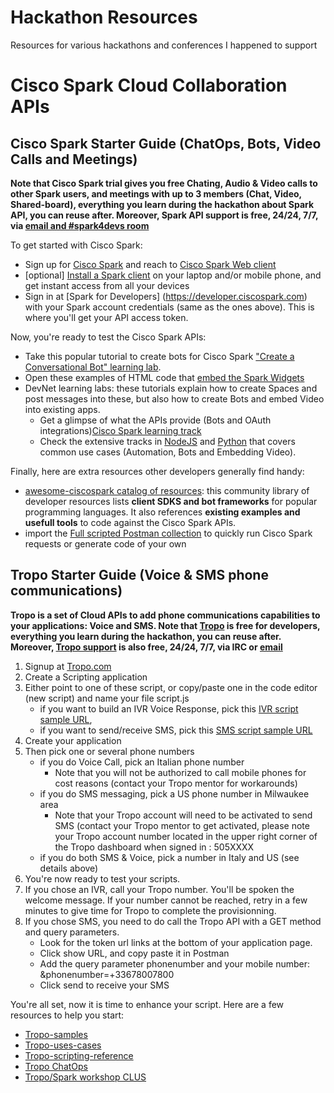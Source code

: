 # Hackathon Resources

Resources for various hackathons and conferences I happened to support


# Cisco Spark Cloud Collaboration APIs

## Cisco Spark Starter Guide (ChatOps, Bots, Video Calls and Meetings)

**Note that Cisco Spark trial gives you free Chating, Audio & Video calls to other Spark users, and meetings with up to 3 members (Chat, Video, Shared-board), 
everything you learn during the hackathon about Spark API, you can reuse after.
Moreover, Spark API support is free, 24/24, 7/7, via [email and #spark4devs room](https://developer.ciscospark.com/support.html)**

To get started with Cisco Spark:
- Sign up for [Cisco Spark](https://www.ciscospark.com/) and reach to [Cisco Spark Web client](https://web.ciscospark.com/)
- [optional] [Install a Spark client](https://www.ciscospark.com/downloads.html) on your laptop and/or mobile phone, and get instant access from all your devices
- Sign in at [Spark for Developers] (https://developer.ciscospark.com) with your Spark account credentials (same as the ones above). This is where you'll get your API access token.

Now, you're ready to test the Cisco Spark APIs:
- Take this popular tutorial to create bots for Cisco Spark ["Create a Conversational Bot" learning lab](https://learninglabs.cisco.com/tracks/collab-cloud/spark-apps/collab-spark-botkit/step/1). 
- Open these examples of HTML code that [embed the Spark Widgets](https://github.com/ObjectIsAdvantag/hackathon-resources/tree/master/hackvivatech-paris/widgets)
- DevNet learning labs: these tutorials explain how to create Spaces and post messages into these, but also how to create Bots and embed Video into existing apps.
   - Get a glimpse of what the APIs provide (Bots and OAuth integrations)[Cisco Spark learning track](https://learninglabs.cisco.com/tracks/collab-cloud)
   - Check the extensive tracks in [NodeJS](https://learninglabs.cisco.com/tracks/devnet-express-cloud-collab-soft-dev) and [Python](https://learninglabs.cisco.com/tracks/devnet-express-cloud-collab-it-pro) that covers common use cases (Automation, Bots and Embedding Video).

Finally, here are extra resources other developers generally find handy:
- [awesome-ciscospark catalog of resources](https://github.com/CiscoDevNet/awesome-ciscospark): this community library of developer resources lists **client SDKS and bot frameworks** for popular programming languages. It also references **existing examples and usefull tools** to code against the Cisco Spark APIs.
- import the [Full scripted Postman collection](https://github.com/CiscoDevNet/postman-ciscospark) to quickly run Cisco Spark requests or generate code of your own


## Tropo Starter Guide (Voice & SMS phone communications)

**Tropo is a set of Cloud APIs to add phone communications capabilities to your applications: Voice and SMS. 
Note that [Tropo](https://tropo.com) is free for developers, 
everything you learn during the hackathon, you can reuse after.
Moreover, [Tropo support](https://www.tropo.com/help/) is also free, 24/24, 7/7, via IRC or [email](mailto:support@tropo.com)**

1. Signup at [Tropo.com](https://tropo.com)
2. Create a Scripting application
3. Either point to one of these script, or copy/paste one in the code editor (new script) and name your file script.js
	- if you want to build an IVR Voice Response, pick this [IVR script sample URL](https://gist.githubusercontent.com/ObjectIsAdvantag/ae6c5181eccd194fc1bf79fc44b05e76/raw/tropo-IVR-hackposte-tag-2016.js),
	- if you want to send/receive SMS, pick this [SMS script sample URL](https://gist.githubusercontent.com/ObjectIsAdvantag/bde432e0608a3a8e0fc4f2cd6301bf44/raw/tropo-SMS-bidirectional.js)   
4. Create your application
5. Then pick one or several phone numbers
	- if you do Voice Call, pick an Italian phone number 
		- Note that you will not be authorized to call mobile phones for cost reasons (contact your Tropo mentor for workarounds)
	- if you do SMS messaging, pick a US phone number in Milwaukee area
		- Note that your Tropo account will need to be activated to send SMS (contact your Tropo mentor to get activated, please note your Tropo account number located in the upper right corner of the Tropo dashboard when signed in : 505XXXX
	- if you do both SMS & Voice, pick a number in Italy and US (see details above)
6. You're now ready to test your scripts. 
7. If you chose an IVR, call your Tropo number. You'll be spoken the welcome message. If your number cannot be reached, retry in a few minutes to give time for Tropo to complete the provisionning.
8. If you chose SMS, you need to do call the Tropo API with a GET method and query parameters.
	- Look for the token url links at the bottom of your application page.
	- Click show URL, and copy paste it in Postman
	- Add the query parameter phonenumber and your mobile number: &phonenumber=+33678007800
	- Click send to receive your SMS

You're all set, now it is time to enhance your script. 
Here are a few resources to help you start:
- [Tropo-samples](https://github.com/tropo/tropo-samples) 
- [Tropo-uses-cases](http://usecases.tropo.com/) 
- [Tropo-scripting-reference](https://www.tropo.com/docs/scripting/reference) 
- [Tropo ChatOps](https://www.tropo.com/2016/06/devops-follow-tropo-spark/) 
- [Tropo/Spark workshop CLUS](http://www.slideshare.net/CiscoDevNet/cisco-spark-tropo-api-workshop/5) 

